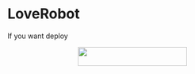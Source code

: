 # LoveRobot
If you want deploy 

<p align="center"><a href="https://heroku.com/deploy?template=https://github.com/Yukki79/LoveRobot"> <img src="https://img.shields.io/badge/LOVE-yellow?style=for-the-badge&logo=heroku" width="220" height="38.45"/></a></p>
